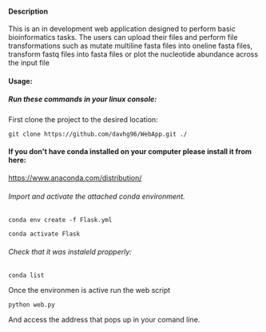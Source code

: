 #### **Description**
This is an in development web application designed to perform basic bioinformatics tasks.
The users can upload their files and perform file transformations such as mutate multiline fasta files into 
oneline fasta files, transform fastq files into fasta files or plot the nucleotide abundance across the input file


#### **Usage:**
##### Run these commands in your linux console:

First clone the project to the desired location:

`git clone https://github.com/davhg96/WebApp.git ./`

#### If you don't have conda installed on your computer please install it from here:

https://www.anaconda.com/distribution/

###### Import and activate the attached conda environment.

`conda env create -f Flask.yml`

`conda activate Flask`

###### Check that it was instaleld propperly:

`conda list`



Once the environmen is active run the web script

`python web.py`

And access the address that pops up in your comand line.